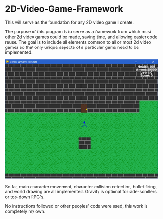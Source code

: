 # 2D-Video-Game-Framework
This will serve as the foundation for any 2D video game I create.

The purpose of this program is to serve as a framework from which most other 2d video games could be made, saving time, and allowing easier code reuse. The goal is to include all elements common to all or most 2d video games so that only unique aspects of a particular game need to be implemented.

![Screenshot](Images/Screenshot.png?raw=true "Screenshot")

So far, main character movement, character collision detection, bullet firing, and world drawing are all implemented. Gravity is optional for side-scrollers or top-down RPG's.

No instructions followed or other peoples' code were used, this work is completely my own.
